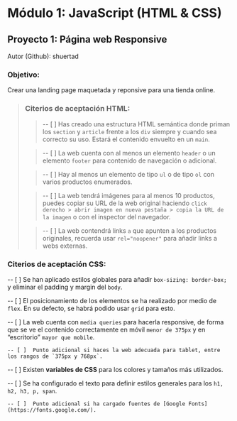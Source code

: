 # Módulo 1: JavaScript (HTML & CSS)
## Proyecto 1: Página web Responsive
Autor (Github): shuertad

### **Objetivo**:
Crear una landing page maquetada y reponsive para una tienda online.


> ### Citerios de aceptación **HTML**:
> 
>> -- [ ]  Has creado una estructura HTML semántica donde priman los `section` y `article` frente a los `div` siempre y cuando sea correcto su uso. Estará el contenido envuelto en un `main`.
> 
>> -- [ ]  La web cuenta con al menos un elemento `header` o un elemento `footer` para contenido de navegación o adicional.
> 
>> -- [ ]  Hay al menos un elemento de tipo `ul` o de tipo `ol` con varios productos enumerados.
> 
>> -- [ ]  La web tendrá imágenes para al menos 10 productos, puedes copiar su URL de la web original haciendo `click derecho > abrir imagen en nueva pestaña > copia la URL de la imagen` o con el inspector del navegador.
> 
>> -- [ ]  La web contendrá links `a` que apunten a los productos originales, recuerda usar `rel="noopener"` para añadir links a webs externas.
> 

### Citerios de aceptación **CSS**:

-- [ ]  Se han aplicado estilos globales para añadir `box-sizing: border-box;` y eliminar el padding y margin del `body`.

-- [ ]  El posicionamiento de los elementos se ha realizado por medio de `flex`. En su defecto, se habrá podido usar `grid` para esto.

-- [ ]  La web cuenta con `media queries` para hacerla responsive, de forma que se ve el contenido correctamente en móvil `menor de 375px` y en “escritorio” `mayor que mobile`.

    -- [ ]  Punto adicional si haces la web adecuada para tablet, entre los rangos de `375px y 768px`.

-- [ ]  Existen **variables de CSS** para los colores y tamaños más utilizados.

-- [ ]  Se ha configurado el texto para definir estilos generales para los `h1, h2, h3, p, span`.

    -- [ ]  Punto adicional si ha cargado fuentes de [Google Fonts](https://fonts.google.com/).